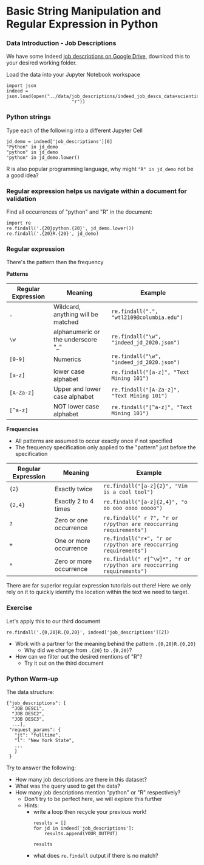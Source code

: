 # Basic String Manipulation and Regular Expression in Python

### Data Introduction - Job Descriptions
We have some Indeed [job descriptions on Google Drive](https://drive.google.com/open?id=1BXEl8iEMFsRjuyaIDJLVdtBRPFplFriV), download this to your desired working folder.

Load the data into your Jupyter Notebook workspace
```
import json
indeed = json.load(open("../data/job_descriptions/indeed_job_descs_data+scientist.json",
                        "r"))
```

### Python strings
Type each of the following into a different Jupyter Cell
```
jd_demo = indeed['job_descriptions'][0]
"Python" in jd_demo
"python" in jd_demo
"python" in jd_demo.lower()
```

R is also popular programming language, why might `"R" in jd_demo` not be a good idea?

### Regular expression helps us navigate within a document for validation
Find all occurrences of "python" and "R" in the document:
```
import re
re.findall('.{20}python.{20}', jd_demo.lower())
re.findall('.{20}R.{20}', jd_demo)
```

### Regular expression
There's the pattern then the frequency

**Patterns**

|Regular Expression| Meaning| Example|
|---|---|---|
|`.`|Wildcard, anything will be matched|`re.findall(".", "wtl2109@columbia.edu")`|
|`\w`|alphanumeric or the underscore "_"|`re.findall("\w", "indeed_jd_2020.json")`|
|`[0-9]`|Numerics|`re.findall("\w", "indeed_jd_2020.json")`|
|`[a-z]`|lower case alphabet|`re.findall("[a-z]", "Text Mining 101")`|
|`[A-Za-z]`|Upper and lower case alphabet|`re.findall("[A-Za-z]", "Text Mining 101")`|
|`[^a-z]`|NOT lower case alphabet|`re.findall("[^a-z]", "Text Mining 101")`|

**Frequencies**
- All patterns are assumed to occur exactly once if not specified
- The frequency specification only applied to the "pattern" just before the specification

|Regular Expression| Meaning| Example|
|---|---|---|
|`{2}`|Exactly twice|`re.findall("[a-z]{2}", "Vim is a cool tool")`|
|`{2,4}`|Exactly 2 to 4 times|`re.findall("[a-z]{2,4}", "o oo ooo oooo ooooo")`|
|`?`|Zero or one occurrence|`re.findall(" r ?", "r or r/python are reoccurring requirements")`|
|`+`|One or more occurrence|`re.findall("r+", "r or r/python are reoccurring requirements")`|
|`*`|Zero or more occurrence|`re.findall(" r[^\w]*", "r or r/python are reoccurring requirements")`|

There are far superior regular expression tutorials out there! Here we only rely on it to quickly identify the location within the text we need to target.

### Exercise
Let's apply this to our third document
```
re.findall('.{0,20}R.{0,20}', indeed['job_descriptions'][2])
```
- Work with a partner for the meaning behind the pattern `.{0,20}R.{0,20}`
  - Why did we change from `.{20}` to `.{0,20}`?
- How can we filter out the desired mentions of "R"?
  - Try it out on the third document

### Python Warm-up
The data structure:
```
{"job_descriptions": [
  "JOB DESC1",
  "JOB DESC2",
  "JOB DESC3",
  ...],
 "request_params": {
   "jt": "fulltime",
   "l": "New York State",
   ...
   }
 }
```

Try to answer the following:
- How many job descriptions are there in this dataset?
- What was the query used to get the data?
- How many job descriptions mention "python" or "R" respectively?
  - Don't try to be perfect here, we will explore this further
  - Hints:
    - write a loop then recycle your previous work!
      ```
      results = []
      for jd in indeed['job_descriptions']:
          results.append(YOUR_OUTPUT)

      results
      ```
    - what does `re.findall` output if there is no match?
